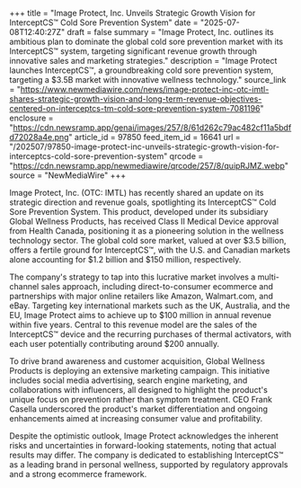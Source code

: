 +++
title = "Image Protect, Inc. Unveils Strategic Growth Vision for InterceptCS™ Cold Sore Prevention System"
date = "2025-07-08T12:40:27Z"
draft = false
summary = "Image Protect, Inc. outlines its ambitious plan to dominate the global cold sore prevention market with its InterceptCS™ system, targeting significant revenue growth through innovative sales and marketing strategies."
description = "Image Protect launches InterceptCS™, a groundbreaking cold sore prevention system, targeting a $3.5B market with innovative wellness technology."
source_link = "https://www.newmediawire.com/news/image-protect-inc-otc-imtl-shares-strategic-growth-vision-and-long-term-revenue-objectives-centered-on-interceptcs-tm-cold-sore-prevention-system-7081196"
enclosure = "https://cdn.newsramp.app/genai/images/257/8/61d262c79ac482cf11a5bdfd72028a4e.png"
article_id = 97850
feed_item_id = 16641
url = "/202507/97850-image-protect-inc-unveils-strategic-growth-vision-for-interceptcs-cold-sore-prevention-system"
qrcode = "https://cdn.newsramp.app/newmediawire/qrcode/257/8/quipRJMZ.webp"
source = "NewMediaWire"
+++

<p>Image Protect, Inc. (OTC: IMTL) has recently shared an update on its strategic direction and revenue goals, spotlighting its InterceptCS™ Cold Sore Prevention System. This product, developed under its subsidiary Global Wellness Products, has received Class II Medical Device approval from Health Canada, positioning it as a pioneering solution in the wellness technology sector. The global cold sore market, valued at over $3.5 billion, offers a fertile ground for InterceptCS™, with the U.S. and Canadian markets alone accounting for $1.2 billion and $150 million, respectively.</p><p>The company's strategy to tap into this lucrative market involves a multi-channel sales approach, including direct-to-consumer ecommerce and partnerships with major online retailers like Amazon, Walmart.com, and eBay. Targeting key international markets such as the UK, Australia, and the EU, Image Protect aims to achieve up to $100 million in annual revenue within five years. Central to this revenue model are the sales of the InterceptCS™ device and the recurring purchases of thermal activators, with each user potentially contributing around $200 annually.</p><p>To drive brand awareness and customer acquisition, Global Wellness Products is deploying an extensive marketing campaign. This initiative includes social media advertising, search engine marketing, and collaborations with influencers, all designed to highlight the product's unique focus on prevention rather than symptom treatment. CEO Frank Casella underscored the product's market differentiation and ongoing enhancements aimed at increasing consumer value and profitability.</p><p>Despite the optimistic outlook, Image Protect acknowledges the inherent risks and uncertainties in forward-looking statements, noting that actual results may differ. The company is dedicated to establishing InterceptCS™ as a leading brand in personal wellness, supported by regulatory approvals and a strong ecommerce framework.</p>